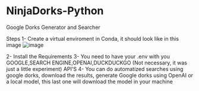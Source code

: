 # NinjaDorks-Python
Google Dorks Generator and Searcher

Steps
1- Create a virtual enviroment in Conda, it should look like in this image
![image](https://github.com/user-attachments/assets/69d7932a-6aea-40c8-b276-3e66e94d54b8)

2- Install the Requirements
3- You need to have your .env with you GOOGLE,SEARCH ENGINE,OPENAI,DUCKDUCKGO (Not necessary, it was just a little experiment) API'S
4- You can do automatized searches using google dorks, download the results, generate Google dorks using OpenAI or a local model, this last one will download the model in your machine


